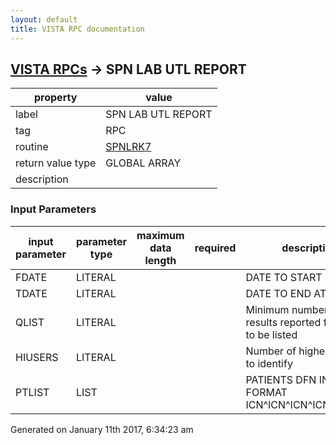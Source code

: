 ```yaml
---
layout: default
title: VISTA RPC documentation
---
```




## [VISTA RPCs](TableOfContent.md) &#8594; SPN LAB UTL REPORT 

 property | value 
--- | --- 
 label | SPN LAB UTL REPORT
 tag | RPC
 routine | [SPNLRK7](http://code.osehra.org/dox/Routine_SPNLRK7_source.html)
 return value type | GLOBAL ARRAY
 description | 

### Input Parameters

| input parameter | parameter type | maximum data length | required | description | 
| --- | --- | --- | --- | --- | 
| FDATE | LITERAL |  |  | DATE TO START FROM | 
| TDATE | LITERAL |  |  | DATE TO END AT | 
| QLIST | LITERAL |  |  | Minimum number of results reported for a test to be listed | 
| HIUSERS | LITERAL |  |  | Number of highest users to identify | 
| PTLIST | LIST |  |  | PATIENTS DFN IN LIST FORMAT ICN^ICN^ICN^ICN^ICN........ | 




Generated on January 11th 2017, 6:34:23 am